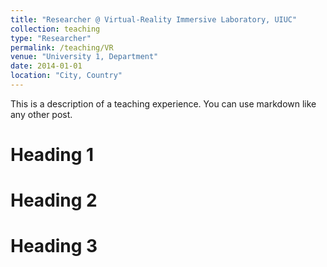 ```yaml
---
title: "Researcher @ Virtual-Reality Immersive Laboratory, UIUC"
collection: teaching
type: "Researcher"
permalink: /teaching/VR
venue: "University 1, Department"
date: 2014-01-01
location: "City, Country"
---
```


This is a description of a teaching experience. You can use markdown like any other post.

Heading 1
======

Heading 2
======

Heading 3
======
